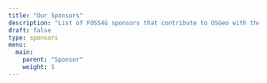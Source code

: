 ```yaml
---
title: "Our Sponsors"
description: "List of FOSS4G sponsors that contribute to OSGeo with their generosity."
draft: false
type: sponsors
menu:
  main:
    parent: "Sponsor"
    weight: 5
---
```



